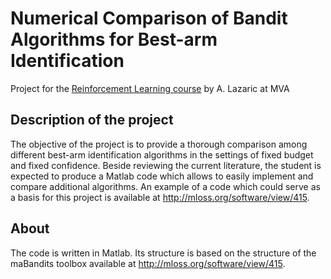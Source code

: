 # Numerical Comparison of Bandit Algorithms for Best-arm Identification

Project for the [Reinforcement Learning course](http://chercheurs.lille.inria.fr/~lazaric/Webpage/MVA-RL_Course15.html) by A. Lazaric at MVA

## Description of the project

The objective of the project is to provide a thorough comparison among different best-arm identification algorithms in the settings of fixed budget and fixed confidence. Beside reviewing the current literature, the student is expected to produce a Matlab code which allows to easily implement and compare additional algorithms. An example of a code which could serve as a basis for this project is available at http://mloss.org/software/view/415.

## About

The code is written in Matlab. Its structure is based on the structure of the maBandits toolbox available at http://mloss.org/software/view/415.